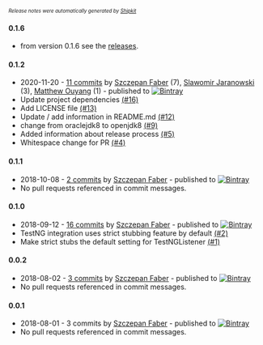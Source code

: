 <sup><sup>*Release notes were automatically generated by [Shipkit](http://shipkit.org/)*</sup></sup>

#### 0.1.6
 - from version 0.1.6 see the [releases](https://github.com/mockito/mockito-testng/releases).

#### 0.1.2
 - 2020-11-20 - [11 commits](https://github.com/mockito/mockito-testng/compare/v0.1.1...v0.1.2) by [Szczepan Faber](https://github.com/mockitoguy) (7), [Slawomir Jaranowski](https://github.com/slawekjaranowski) (3), [Matthew Ouyang](https://github.com/mouyang) (1) - published to [![Bintray](https://img.shields.io/badge/Bintray-0.1.2-green.svg)](https://bintray.com/mockito/maven/mockito-testng/0.1.2)
 - Update project dependencies [(#16)](https://github.com/mockito/mockito-testng/pull/16)
 - Add LICENSE file [(#13)](https://github.com/mockito/mockito-testng/pull/13)
 - Update / add information in README.md [(#12)](https://github.com/mockito/mockito-testng/pull/12)
 - change from oraclejdk8 to openjdk8 [(#9)](https://github.com/mockito/mockito-testng/pull/9)
 - Added information about release process [(#5)](https://github.com/mockito/mockito-testng/pull/5)
 - Whitespace change for PR [(#4)](https://github.com/mockito/mockito-testng/pull/4)

#### 0.1.1
 - 2018-10-08 - [2 commits](https://github.com/mockito/mockito-testng/compare/v0.1.0...v0.1.1) by [Szczepan Faber](https://github.com/mockitoguy) - published to [![Bintray](https://img.shields.io/badge/Bintray-0.1.1-green.svg)](https://bintray.com/mockito/maven/mockito-testng/0.1.1)
 - No pull requests referenced in commit messages.

#### 0.1.0
 - 2018-09-12 - [16 commits](https://github.com/mockito/mockito-testng/compare/v0.0.2...v0.1.0) by [Szczepan Faber](https://github.com/mockitoguy) - published to [![Bintray](https://img.shields.io/badge/Bintray-0.1.0-green.svg)](https://bintray.com/mockito/maven/mockito-testng/0.1.0)
 - TestNG integration uses strict stubbing feature by default [(#2)](https://github.com/mockito/mockito-testng/pull/2)
 - Make strict stubs the default setting for TestNGListener [(#1)](https://github.com/mockito/mockito-testng/issues/1)

#### 0.0.2
 - 2018-08-02 - [3 commits](https://github.com/mockito/mockito-testng/compare/v0.0.1...v0.0.2) by [Szczepan Faber](https://github.com/mockitoguy) - published to [![Bintray](https://img.shields.io/badge/Bintray-0.0.2-green.svg)](https://bintray.com/mockito/maven/mockito-testng/0.0.2)
 - No pull requests referenced in commit messages.

#### 0.0.1
 - 2018-08-01 - 3 commits by [Szczepan Faber](https://github.com/mockitoguy) - published to [![Bintray](https://img.shields.io/badge/Bintray-0.0.1-green.svg)](https://bintray.com/mockito/maven/mockito-testng/0.0.1)
 - No pull requests referenced in commit messages.

